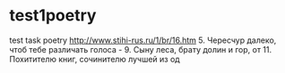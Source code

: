 # test1poetry
test task poetry
http://www.stihi-rus.ru/1/br/16.htm
5. Чересчур далеко, чтоб тебе различать голоса -
9. Сыну леса, брату долин и гор, от
11. Похитителю книг, сочинителю лучшей из од

